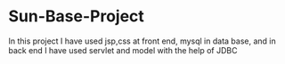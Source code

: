# Sun-Base-Project
In this project I have used jsp,css at front end, mysql in data base, and in back end I have used servlet and model with the help of JDBC
